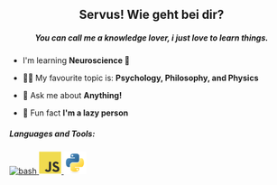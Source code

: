 <h2 align="center">Servus! Wie geht bei dir?</h1>
<h5 align="center">You can call me a knowledge lover, i just love to learn things.</h3>

- I'm learning **Neuroscience 🦠**

- 🧑‍🏫 My favourite topic is: **Psychology, Philosophy, and Physics**

- 💬 Ask me about **Anything!**

- 🤧 Fun fact **I'm a lazy person**

<p align="left">
</p>

<h5 align="left">Languages and Tools:</h3>
<p align="left"> <a href="https://www.gnu.org/software/bash/" target="_blank" rel="noreferrer"> <img src="https://www.vectorlogo.zone/logos/gnu_bash/gnu_bash-icon.svg" alt="bash" width="40" height="40"/> </a> <a href="https://developer.mozilla.org/en-US/docs/Web/JavaScript" target="_blank" rel="noreferrer"> <img src="https://raw.githubusercontent.com/devicons/devicon/master/icons/javascript/javascript-original.svg" alt="javascript" width="40" height="40"/> </a> <a href="https://www.python.org" target="_blank" rel="noreferrer"> <img src="https://raw.githubusercontent.com/devicons/devicon/master/icons/python/python-original.svg" alt="python" width="40" height="40"/> </a> </p>
